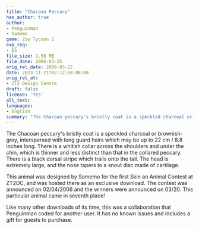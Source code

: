 ```yaml
---
title: "Chacoan Peccary"
has_author: true
author:
- Penguinman
- Samemo
game: Zoo Tycoon 2
exp_req:
- ES
file_size: 1.58 MB
file_date: 2006-03-25
orig_rel_date: 2006-03-22
date: 2023-11-21T02:12:58-08:00
orig_rel_at: 
- ZT2 Design Centre
draft: false
license: 'Yes'
alt_text:
languages:
- English
summary: "The Chacoan peccary's bristly coat is a speckled charcoal or brownish-grey, interspersed with long guard hairs."
---
```

The Chacoan peccary's bristly coat is a speckled charcoal or brownish-grey, interspersed with long guard hairs which may be up to 22 cm / 8.8 inches long. There is a whitish collar across the shoulders and under the chin, which is thinner and less distinct than that in the collared peccary. There is a black dorsal stripe which trails onto the tail. The head is extremely large, and the nose tapers to a snout disc made of cartilage.

This animal was designed by Samemo for the first Skin an Animal Contest at ZT2DC, and was hosted there as an exclusive download. The contest was announced on 02/04/2006 and the winners were announced on 03/20. This particular animal came in seventh place!

Like many other downloads of its time, this was a collaboration that Penguinman coded for another user. It has no known issues and includes a gift for guests to purchase.